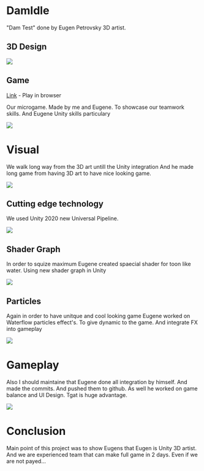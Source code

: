 # DamIdle
"Dam Test" done by Eugen Petrovsky 3D artist.

## 3D Design 

 ![](https://raw.githubusercontent.com/ComanGames/DamIdle/master/Resources/cycle2.png)

## Game

 [Link](https://comangames.github.io/DamIdle/) - Play in browser
 
 Our microgame. Made by me and Eugene. To showcase our teamwork skills. 
 And Eugene Unity skills particulary
 
 ![](https://raw.githubusercontent.com/ComanGames/DamIdle/master/Resources/main.gif)
# Visual 
We walk long way from the 3D art untill the Unity integration
And he made long game from having 3D art to have nice looking game.

 ![](https://raw.githubusercontent.com/ComanGames/DamIdle/master/Resources/HardWorkOnUnityIntegration.png)

## Cutting edge technology
We used Unity 2020 new Universal Pipeline.

![](https://i.ytimg.com/vi/gPc0BeRopYc/maxresdefault.jpg)

## Shader Graph
In order to squize maximum Eugene created spaecial shader for toon like water.
Using new shader graph in Unity

![](https://raw.githubusercontent.com/ComanGames/DamIdle/master/Resources/ShaderGraphc.png)

## Particles 
Again in order to have unitque and cool looking game Eugene worked on Waterflow particles effect's.
To give dynamic to the game. And integrate FX into gameplay

![](https://raw.githubusercontent.com/ComanGames/DamIdle/master/Resources/particlesFx.png)

# Gameplay 
Also I should maintaine that Eugene done all integration by himself. And made the commits. 
And pushed them to github. As well he worked on game balance and UI Design.
Tgat is huge advantage. 

![](https://raw.githubusercontent.com/ComanGames/DamIdle/master/Resources/WorkWithGithub.png)


# Conclusion
Main point of this project was to show Eugens that Eugen is  Unity 3D artist. 
And we are experienced team that can make full game in 2 days. 
Even if we are not payed... 
